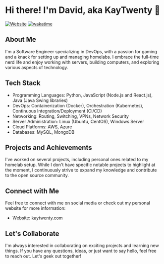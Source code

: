 # Hi there! I'm David, aka KayTwenty 👋

[![Website](https://img.shields.io/badge/Website-kaytwenty.com-blue)](https://kaytwenty.com)
[![wakatime](https://wakatime.com/badge/user/5aa0e2e8-bb0c-4e5f-bfa1-21a31a92c8e6.svg)](https://wakatime.com/@5aa0e2e8-bb0c-4e5f-bfa1-21a31a92c8e6)

## About Me

I'm a Software Engineer specializing in DevOps, with a passion for gaming and a knack for setting up and managing homelabs. I embrace the full-time nerd life and enjoy working with servers, building computers, and exploring various aspects of technology.

## Tech Stack

- Programming Languages: Python, JavaScript (Node.js and React.js), Java (Java Swing libraries)
- DevOps: Containerization (Docker), Orchestration (Kubernetes), Continuous Integration/Deployment (CI/CD)
- Networking: Routing, Switching, VPNs, Network Security
- Server Administration: Linux (Ubuntu, CentOS), Windows Server
- Cloud Platforms: AWS, Azure
- Databases: MySQL, MongoDB

## Projects and Achievements

I've worked on several projects, including personal ones related to my homelab setup. While I don't have specific notable projects to highlight at the moment, I continuously strive to expand my knowledge and contribute to the open source community.

## Connect with Me

Feel free to connect with me on social media or check out my personal website for more information:

- Website: [kaytwenty.com](https://kaytwenty.com)

## Let's Collaborate

I'm always interested in collaborating on exciting projects and learning new things. If you have any questions, ideas, or just want to say hello, feel free to reach out. Let's geek out together!

